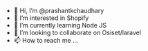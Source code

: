 - 👋 Hi, I’m @prashantkchaudhary
- 👀 I’m interested in Shopify
- 🌱 I’m currently learning Node JS
- 💞️ I’m looking to collaborate on Osiset/laravel
- 📫 How to reach me ...


